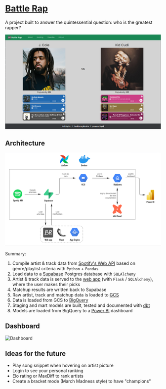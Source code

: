 # [Battle Rap](https://battle-rap-365403.appspot.com/)

A project built to answer the quintessential question: who is the greatest rapper?

![Demo](https://github.com/fuwilliam/battle-rap/blob/main/images/demo.png)

## Architecture

![Architecture](https://github.com/fuwilliam/battle-rap/blob/main/images/architecture.png)

Summary:

1. Compile artist & track data from [Spotify's Web API](https://developer.spotify.com/documentation/web-api/) based on genre/playlist criteria with `Python` + `Pandas`
2. Load data to a [Supabase](https://supabase.com/) Postgres database with `SQLAlchemy`
3. Artist & track data is served to the [web app](https://battle-rap-365403.appspot.com/) (with `Flask` / `SQLAlchemy`), where the user makes their picks
4. Matchup results are written back to Supabase
4. Raw artist, track and matchup data is loaded to [GCS](https://cloud.google.com/storage)
5. Data is loaded from GCS to [BigQuery](https://cloud.google.com/bigquery)
6. Staging and mart models are built, tested and documented with [dbt](https://www.getdbt.com)
7. Models are loaded from BigQuery to a [Power BI](https://powerbi.microsoft.com/) dashboard

## Dashboard

![Dashboard]()

## Ideas for the future

- Play song snippet when hovering on artist picture
- Login to see your personal ranking
- Elo rating or MaxDiff to rank artists
- Create a bracket mode (March Madness style) to have "champions"
